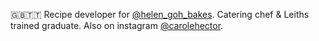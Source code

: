  🇬🇧🇹🇹 Recipe developer for [@helen_goh_bakes](https://www.instagram.com/helen_goh_bakes/). Catering chef & Leiths trained graduate. Also on instagram [@carolehector](https://www.instagram.com/carolehector/).
